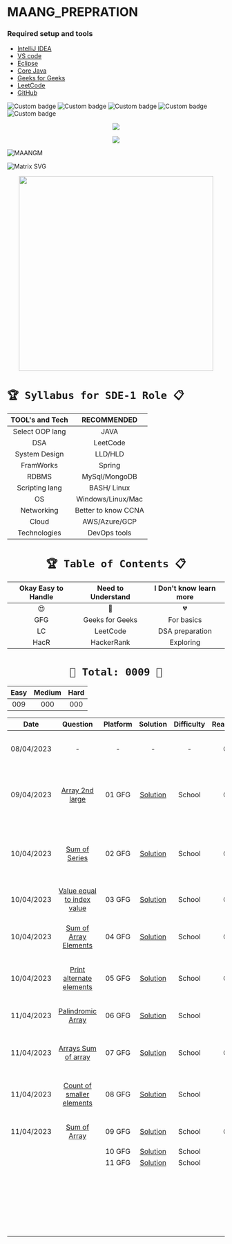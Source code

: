 # MAANG_PREPRATION




### Required setup and tools

- [IntelliJ IDEA ](https://www.jetbrains.com/idea/)
- [VS code](https://code.visualstudio.com/)
- [Eclipse](https://www.eclipse.org/)
- [Core Java](https://docs.oracle.com/en/java/)
- [Geeks for Geeks](https://practice.geeksforgeeks.org/home)
- [LeetCode](https://leetcode.com/)
- [GitHub](https://github.com/)





![Custom badge](https://img.shields.io/badge/Repo-Started-brightgreen)   ![Custom badge](https://img.shields.io/badge/MAANG-Prepration-ff69b4)
![Custom badge](https://img.shields.io/badge/ARRAYS-Started-green)      ![Custom badge](https://img.shields.io/badge/LinkedList-NotYet-yellow)
![Custom badge](https://img.shields.io/badge/YOGESH-OnDuty-ff69b4)





<p align="center">
    <a href="https://github.com/yogeshjoga/MAANG_PREPRATION#readme" target="_blank"> <img src="https://readme-typing-svg.herokuapp.com?font=Tourney&center=true&vCenter=true&color=2CFF00&size=65&pause=750&width=1280&height=80&lines=The+Complete+MAANG+Preparation"/> </a>
</p>

<p align="center">
    <a href="https://github.com/yogeshjoga/MAANG_PREPRATION#readme" target="_blank"> <img src="https://readme-typing-svg.herokuapp.com?font=Tourney&center=true&vCenter=true&color=&size=45&pause=750&width=1280&height=80&lines=Target+is+Per+Day+3+DSA+problems"/> </a>
</p>


![MAANGM](https://user-images.githubusercontent.com/36118169/230730170-3574e442-8073-45bf-a91a-4ed2f299b859.gif)

![Matrix SVG](https://raw.githubusercontent.com/rodrigograca31/rodrigograca31/master/matrix.svg)

<p align="center">
    <img src="https://readme-jokes.vercel.app/api" width="450px" />
</p>


# `🏆 Syllabus for SDE-1 Role 📋`


| TOOL's and Tech |     RECOMMENDED     | 
|:---------------:|:-------------------:|
| Select OOP lang |        JAVA         |  
|       DSA       |      LeetCode       |  
|  System Design  |       LLD/HLD       |  
|    FramWorks    |       Spring        | 
|      RDBMS      |    MySql/MongoDB    |  
| Scripting lang  |     BASH/ Linux     | 
|       OS        |  Windows/Linux/Mac  | 
|   Networking    | Better to know CCNA | 
|      Cloud      |    AWS/Azure/GCP    | 
|  Technologies   |    DevOps tools     | 


 <div align="center">

# `🏆 Table of Contents 📋`

| Okay Easy to Handle | Need to Understand | I Don't know learn more |
|:-------------------:|:------------------:|:-----------------------:|
|         😍          |         🥵         |           💔            |
|         GFG         |  Geeks for Geeks   |       For basics        |
|         LC          |      LeetCode      |     DSA preparation     |
|        HacR         |     HackerRank     |        Exploring        |


# ` 💝 Total: 0009 💝 `

| Easy | Medium | Hard |
|:----:|:------:|:----:|
| 009  |  000   | 000  |


|    Date    |                      Question                       | Platform |            Solution             | Difficulty |   Reaction    |                           Description                           |
|:----------:|:---------------------------------------------------:|:--------:|:-------------------------------:|:----------:|:-------------:|:---------------------------------------------------------------:|
| 08/04/2023 |                          -                          |    -     |                -                |     -      |      😍       |               Ntg solved today just setup the env               |
| 09/04/2023 |       [Array 2nd large](https://rb.gy/1ijnm)        |  01 GFG  | [Solution](https://rb.gy/8fab9) |   School   |      😍       | with out sort the array need to solve this problem little hard! |           
| 10/04/2023 |        [Sum of Series](https://rb.gy/qssid)         |  02 GFG  | [Solution](https://rb.gy/8fab9) |   School   |      😍       |  Need to know about MATH formula to solve lets understand math  |   
| 10/04/2023 |  [Value equal to index value](https://rb.gy/3dkql)  |  03 GFG  | [Solution](https://rb.gy/8fab9) |   School   |      😍       |                Understand concept and dry it...                 |   
| 10/04/2023 |    [Sum of Array Elements](https://rb.gy/cwkkk)     |  04 GFG  | [Solution](https://rb.gy/8fab9) |   School   |      😍       |               sum of array elements -easy problem               |
| 10/04/2023 |   [Print alternate elements](https://rb.gy/w6gzj)   |  05 GFG  | [Solution](https://rb.gy/8fab9) |   School   |      😍       |            very easy problem no need, for loop trick            |   
| 11/04/2023 |      [Palindromic Array](https://rb.gy/1t81r)       |  06 GFG  | [Solution](https://rb.gy/8fab9) |   School   |      🥵       |               make sure about All String classes                |   
| 11/04/2023 |     [Arrays Sum of array](https://rb.gy/nequa)      |  07 GFG  | [Solution](https://rb.gy/8fab9) |   School   |      😍       |                  good Question easy to handle                   |   
| 11/04/2023 |  [Count of smaller elements](https://rb.gy/286dh)   |  08 GFG  | [Solution](https://rb.gy/8fab9) |   School   |      🥵       |          little confused in operators <+,<-,<+... okay          |   
| 11/04/2023 |         [Sum of Array](https://rb.gy/wr7dz)         |  09 GFG  | [Solution](https://rb.gy/8fab9) |   School   |      😍       |                     sum of array super easy                     |   
|            |                                                     |  10 GFG  | [Solution](https://rb.gy/8fab9) |   School   |               |                                                                 |   
|            |                                                     |  11 GFG  | [Solution](https://rb.gy/8fab9) |   School   |               |                                                                 |   
|            |                                                     |          |                                 |            |               |                                                                 |   
|            |                                                     |          |                                 |            |               |                                                                 |   
|            |                                                     |          |                                 |            |               |                                                                 |   
|            |                                                     |          |                                 |            |               |                                                                 |   
|            |                                                     |          |                                 |            |               |                                                                 |   
|            |                                                     |          |                                 |            |               |                                                                 |   
|            |                                                     |          |                                 |            |               |                                                                 |   
|            |                                                     |          |                                 |            |               |                                                                 |   
|            |                                                     |          |                                 |            |               |                                                                 |   
|            |                                                     |          |                                 |            |               |                                                                 |   
|            |                                                     |          |                                 |            |               |                                                                 |   
|            |                                                     |          |                                 |            |               |                                                                 |   
|            |                                                     |          |                                 |            |               |                                                                 |   
|            |                                                     |          |                                 |            |               |                                                                 |   
|            |                                                     |          |                                 |            |               |                                                                 |   
|            |                                                     |          |                                 |            |               |                                                                 |   
|            |                                                     |          |                                 |            |               |                                                                 |   
|            |                                                     |          |                                 |            |               |                                                                 |   
|            |                                                     |          |                                 |            |               |                                                                 |   
|            |                                                     |          |                                 |            |               |                                                                 |   
|            |                                                     |          |                                 |            |               |                                                                 |   
|            |                                                     |          |                                 |            |               |                                                                 |   
|            |                                                     |          |                                 |            |               |                                                                 |   
|            |                                                     |          |                                 |            |               |                                                                 |   
|            |                                                     |          |                                 |            |               |                                                                 |   
|            |                                                     |          |                                 |            |               |                                                                 |   



</div>





